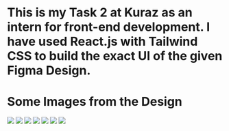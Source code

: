 # This is my Task 2 at Kuraz as an intern for front-end development. I have used React.js with Tailwind CSS to build the exact UI of the given Figma Design.

# Some Images from the Design
 <img src='./src/assets/window1.jpg'>
 <img src='./src/assets/window2.jpg'>
 <img src='./src/assets/window2.jpg'>
 <img src='./src/assets/mobile1.jpg'>
 <img src='./src/assets/mobile2.jpg'>
 <img src='./src/assets/mobile3.jpg'>
 <img src='./src/assets/mobile4.jpg'>
